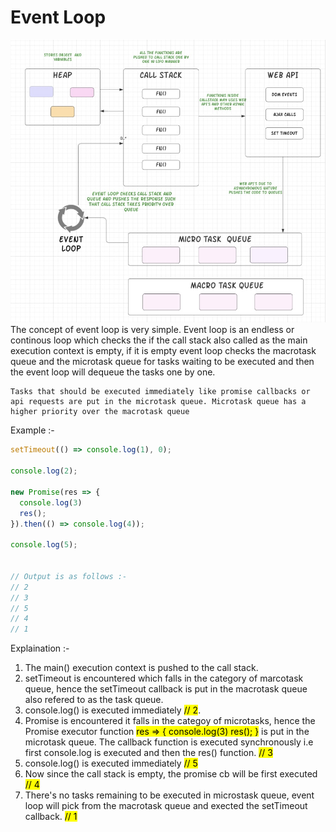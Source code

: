 # Event Loop
![alt text](image.png)
The concept of event loop is very simple. Event loop is an endless or continous loop which checks the if the call stack also called as the main execution context is empty, if it is empty event loop checks the macrotask queue and the microtask queue for tasks waiting to be executed and then the event loop will dequeue the tasks one by one.

    Tasks that should be executed immediately like promise callbacks or api requests are put in the microtask queue. Microtask queue has a higher priority over the macrotask queue 

Example :- 
```js
setTimeout(() => console.log(1), 0);

console.log(2);

new Promise(res => {
  console.log(3)
  res();
}).then(() => console.log(4));

console.log(5);


// Output is as follows :- 
// 2
// 3
// 5
// 4
// 1
```
Explaination :-
1. The main() execution context is pushed to the call stack.
2. setTimeout is encountered which falls in the category of marcotask queue, hence the setTimeout callback is put in the macrotask queue also refered to as the task queue.
3. console.log() is executed immediately <mark> // 2</mark>.
4. Promise is encountered it falls in the categoy of microtasks, hence the Promise executor function <mark>res => {
  console.log(3)
  res();
}</mark> is put in the microtask queue. The callback function is executed synchronously i.e first console.log is executed and then the res() function. <mark> // 3
5. console.log() is executed immediately <mark> // 5 
6. Now since the call stack is empty, the promise cb will be first executed <mark> // 4
6. There's no tasks remaining to be executed in microstask queue, event loop will pick from the macrotask queue and exected the setTimeout callback. <mark> // 1    